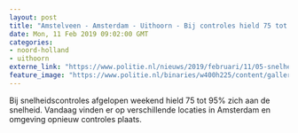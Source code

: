 ```yaml
---
layout: post
title: "Amstelveen - Amsterdam - Uithoorn - Bij controles hield 75 tot 95% zich aan de snelheid"
date: Mon, 11 Feb 2019 09:02:00 GMT
categories: 
- noord-holland 
- uithoorn 
externe_link: "https://www.politie.nl/nieuws/2019/februari/11/05-snelheidscontroles-afgelopen-weekend.html"
feature_image: "https://www.politie.nl/binaries/w400h225/content/gallery/politie/nieuws/2017/oktober/05-am/50-kinderen-rechthoek.jpg"
---
```


Bij snelheidscontroles afgelopen weekend hield 75 tot 95% zich aan de snelheid. Vandaag vinden er op verschillende locaties in Amsterdam en omgeving opnieuw controles plaats.
